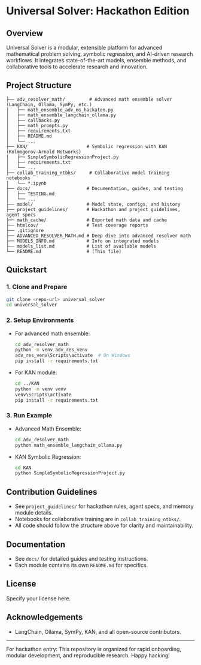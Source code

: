 # Universal Solver: Hackathon Edition

## Overview
Universal Solver is a modular, extensible platform for advanced mathematical problem solving, symbolic regression, and AI-driven research workflows. It integrates state-of-the-art models, ensemble methods, and collaborative tools to accelerate research and innovation.

## Project Structure

```
├── adv_resolver_math/         # Advanced math ensemble solver (LangChain, Ollama, SymPy, etc.)
│   ├── math_ensemble_adv_ms_hackaton.py
│   ├── math_ensemble_langchain_ollama.py
│   ├── callbacks.py
│   ├── math_prompts.py
│   ├── requirements.txt
│   ├── README.md
│   └── ...
├── KAN/                      # Symbolic regression with KAN (Kolmogorov-Arnold Networks)
│   ├── SimpleSymbolicRegressionProject.py
│   ├── requirements.txt
│   └── ...
├── collab_training_ntbks/     # Collaborative model training notebooks
│   └── *.ipynb
├── docs/                     # Documentation, guides, and testing
│   ├── TESTING.md
│   └── ...
├── model/                    # Model state, configs, and history
├── project_guidelines/       # Hackathon and project guidelines, agent specs
├── math_cache/               # Exported math data and cache
├── htmlcov/                  # Test coverage reports
├── .gitignore
├── ADVANCED_RESOLVER_MATH.md # Deep dive into advanced resolver math
├── MODELS_INFO.md            # Info on integrated models
├── models_list.md            # List of available models
└── README.md                 # (This file)
```

## Quickstart

### 1. Clone and Prepare
```sh
git clone <repo-url> universal_solver
cd universal_solver
```

### 2. Setup Environments
- For advanced math ensemble:
  ```sh
  cd adv_resolver_math
  python -m venv adv_res_venv
  adv_res_venv\Scripts\activate  # On Windows
  pip install -r requirements.txt
  ```
- For KAN module:
  ```sh
  cd ../KAN
  python -m venv venv
  venv\Scripts\activate
  pip install -r requirements.txt
  ```

### 3. Run Example
- Advanced Math Ensemble:
  ```sh
  cd adv_resolver_math
  python math_ensemble_langchain_ollama.py
  ```
- KAN Symbolic Regression:
  ```sh
  cd KAN
  python SimpleSymbolicRegressionProject.py
  ```

## Contribution Guidelines
- See `project_guidelines/` for hackathon rules, agent specs, and memory module details.
- Notebooks for collaborative training are in `collab_training_ntbks/`.
- All code should follow the structure above for clarity and maintainability.

## Documentation
- See `docs/` for detailed guides and testing instructions.
- Each module contains its own `README.md` for specifics.

## License
Specify your license here.

## Acknowledgements
- LangChain, Ollama, SymPy, KAN, and all open-source contributors.

---
For hackathon entry: This repository is organized for rapid onboarding, modular development, and reproducible research. Happy hacking!
